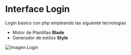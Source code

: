 # Interface Login

Login basico con php empleando las siguiente tecnologias

- Motor de Plantillas **Blade**
- Generador de estilos **Style**

![Imagen Login]()